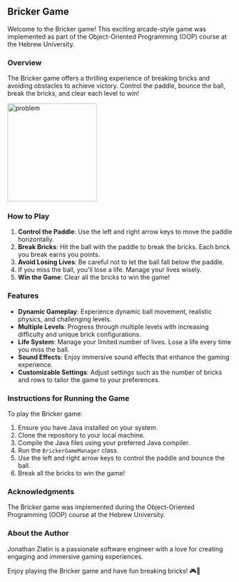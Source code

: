 ## Bricker Game

Welcome to the Bricker game! This exciting arcade-style game was implemented as part
of the Object-Oriented Programming (OOP) course at the Hebrew University.

### Overview

The Bricker game offers a thrilling experience of breaking bricks and avoiding obstacles 
to achieve victory. Control the paddle, bounce the ball, break the bricks, and clear each level to win!

<img src="/Users/yhwntnzltyn/IdeaProjects/Bricker/assets/gameheader.png" alt="problem" width="200" height="220">

### How to Play

1. **Control the Paddle**: Use the left and right arrow keys to move the paddle horizontally.
2. **Break Bricks**: Hit the ball with the paddle to break the bricks. Each brick you break earns you points.
3. **Avoid Losing Lives**: Be careful not to let the ball fall below the paddle.
4.  If you miss the ball, you'll lose a life. Manage your lives wisely.
5. **Win the Game**: Clear all the bricks to win the game!

### Features

- **Dynamic Gameplay**: Experience dynamic ball movement, realistic physics, and challenging levels.
- **Multiple Levels**: Progress through multiple levels with increasing difficulty and unique brick configurations.
- **Life System**: Manage your limited number of lives. Lose a life every time you miss the ball.
- **Sound Effects**: Enjoy immersive sound effects that enhance the gaming experience.
- **Customizable Settings**: Adjust settings such as the number of bricks and rows to tailor the game to your preferences.

### Instructions for Running the Game

To play the Bricker game:

1. Ensure you have Java installed on your system.
2. Clone the repository to your local machine.
3. Compile the Java files using your preferred Java compiler.
4. Run the `BrickerGameManager` class.
5. Use the left and right arrow keys to control the paddle and bounce the ball.
6. Break all the bricks to win the game!

### Acknowledgments

The Bricker game was implemented during the Object-Oriented
Programming (OOP) course at the Hebrew University.
### About the Author

Jonathan Zlatin is a passionate software engineer with a love for creating engaging and immersive gaming experiences.

Enjoy playing the Bricker game and have fun breaking bricks! 🎮🧱
